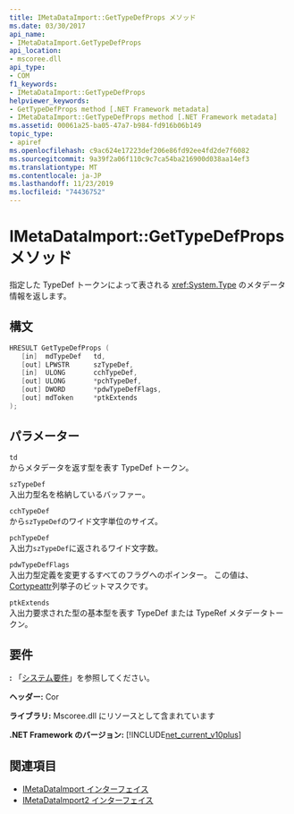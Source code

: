 ```yaml
---
title: IMetaDataImport::GetTypeDefProps メソッド
ms.date: 03/30/2017
api_name:
- IMetaDataImport.GetTypeDefProps
api_location:
- mscoree.dll
api_type:
- COM
f1_keywords:
- IMetaDataImport::GetTypeDefProps
helpviewer_keywords:
- GetTypeDefProps method [.NET Framework metadata]
- IMetaDataImport::GetTypeDefProps method [.NET Framework metadata]
ms.assetid: 00061a25-ba05-47a7-b984-fd916b06b149
topic_type:
- apiref
ms.openlocfilehash: c9ac624e17223def206e86fd92ee4fd2de7f6082
ms.sourcegitcommit: 9a39f2a06f110c9c7ca54ba216900d038aa14ef3
ms.translationtype: MT
ms.contentlocale: ja-JP
ms.lasthandoff: 11/23/2019
ms.locfileid: "74436752"
---
```

# <a name="imetadataimportgettypedefprops-method"></a>IMetaDataImport::GetTypeDefProps メソッド
指定した TypeDef トークンによって表される <xref:System.Type> のメタデータ情報を返します。  
  
## <a name="syntax"></a>構文  
  
```cpp  
HRESULT GetTypeDefProps (  
   [in]  mdTypeDef   td,  
   [out] LPWSTR      szTypeDef,  
   [in]  ULONG       cchTypeDef,  
   [out] ULONG       *pchTypeDef,  
   [out] DWORD       *pdwTypeDefFlags,  
   [out] mdToken     *ptkExtends  
);  
```  
  
## <a name="parameters"></a>パラメーター  
 `td`  
 からメタデータを返す型を表す TypeDef トークン。  
  
 `szTypeDef`  
 入出力型名を格納しているバッファー。  
  
 `cchTypeDef`  
 から`szTypeDef`のワイド文字単位のサイズ。  
  
 `pchTypeDef`  
 入出力`szTypeDef`に返されるワイド文字数。  
  
 `pdwTypeDefFlags`  
 入出力型定義を変更するすべてのフラグへのポインター。 この値は、 [Cortypeattr](../../../../docs/framework/unmanaged-api/metadata/cortypeattr-enumeration.md)列挙子のビットマスクです。  
  
 `ptkExtends`  
 入出力要求された型の基本型を表す TypeDef または TypeRef メタデータトークン。  
  
## <a name="requirements"></a>要件  
 **:** 「[システム要件](../../../../docs/framework/get-started/system-requirements.md)」を参照してください。  
  
 **ヘッダー:** Cor  
  
 **ライブラリ:** Mscoree.dll にリソースとして含まれています  
  
 **.NET Framework のバージョン:** [!INCLUDE[net_current_v10plus](../../../../includes/net-current-v10plus-md.md)]  
  
## <a name="see-also"></a>関連項目

- [IMetaDataImport インターフェイス](../../../../docs/framework/unmanaged-api/metadata/imetadataimport-interface.md)
- [IMetaDataImport2 インターフェイス](../../../../docs/framework/unmanaged-api/metadata/imetadataimport2-interface.md)
